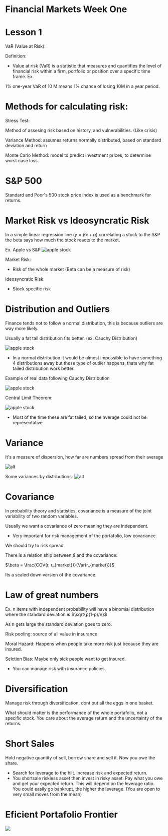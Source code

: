 # Financial Markets Week One

# Lesson 1

VaR (Value at Risk):

Definition: 
- Value at risk (VaR) is a statistic that measures and quantifies the level of financial risk within a firm, portfolio or position over a specific time frame. 
Ex.

1% one-year VaR of 10 M means 1% chance of losing 10M in a year period.

# Methods for calculating risk:

Stress Test:

Method of assesing risk based on history, and vulnerabilities.
(Like crisis)

Variance Method: assumes returns normally distributed, based on standard deviation and return

Monte Carlo Method: model to predict investment prices, to determine worst case loss.

# S&P 500

Standard and Poor's 500 stock price index is used as a benchmark for returns.

# Market Risk vs Ideosyncratic Risk

In a simple linear regression line ($y = \beta x + \alpha$) correlating a stock to the S&P the beta says how much the stock reacts to the market.

Ex. Apple vs S&P
![ apple stock ](./apple_stock.png)


Market Risk:

- Risk of the whole market (Beta can be a measure of risk)

Ideosyncratic Risk:

- Stock specific risk

# Distribution and Outliers

Finance tends not to follow a normal distribution, this is because outliers are way more likely.

Usually a fat tail distribution fits better. (ex. Cauchy Distribution)

![ apple stock ](./fat_tailed.png)

* In a normal distribution it would be almost impossible to have something 4 distributions away but these type of outlier happens, thats why fat tailed distribution work better.

Example of real data following Cauchy Distribution

![ apple stock ](./real-stock-daily.png)

Central Limit Theorem:

![ apple stock ](./central_limit_theorem.png)

* Most of the time these are fat tailed, so the average could not be representative.

# Variance 

It's a measure of dispersion, how far are numbers spread from their average

![alt](./definition_variance.png)

Some variances by distributions:
![alt](./common_variances.png)

# Covariance

In probability theory and statistics, covariance is a measure of the joint variability of two random variables.

Usually we want a covariance of zero meaning they are independent.

* Very important for risk management of the portafolio, low covariance.

We should try to risk spread.

There is a relation ship between $\beta$ and the covariance:

$\beta = \frac{COV(r, r_{market})}{Var(r_{market})}$

Its a scaled down version of the covariance.

# Law of great numbers

Ex.
n items with independent probability will have a binomial distribution where the standard deviation is $\sqrt{p(1-p)/n}$

As n gets large the standard deviation goes to zero.

Risk pooling: source of all value in insurance

Moral Hazard: Happens when people take more risk just because they are insured.

Selction Bias: Maybe only sick people want to get insured.

* You can manage risk with insurance policies.

# Diversification

Manage risk through diversification, dont put all the eggs in one basket.

What should matter is the performance of the whole portafolio, not a specific stock. You care about the average return and the uncertainty of the returns.

# Short Sales

Hold negative quantity of sell, borrow share and sell it. Now you owe the share.


* Search for leverage to the hilt. Increase risk and expected return.
* You shortsale riskless asset then invest in risky asset. Pay what you owe and get your expected return. This will depend on the leverage ratio. You could easily go bankrupt, the higher the leverage. (You are open to very small moves from the mean)

# Eficient Portafolio Frontier

![](efficient_portafolio.png)
